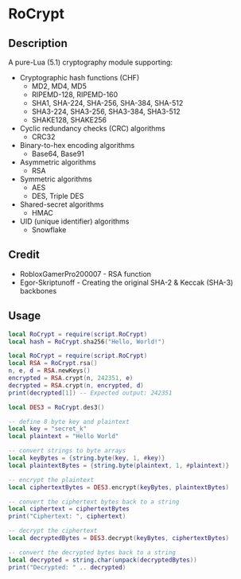 # RoCrypt

## Description
A pure-Lua (5.1) cryptography module supporting:
- Cryptographic hash functions (CHF)
  - MD2, MD4, MD5
  - RIPEMD-128, RIPEMD-160
  - SHA1, SHA-224, SHA-256, SHA-384, SHA-512
  - SHA3-224, SHA3-256, SHA3-384, SHA3-512
  - SHAKE128, SHAKE256
- Cyclic redundancy checks (CRC) algorithms
  - CRC32
- Binary-to-hex encoding algorithms
  - Base64, Base91
- Asymmetric algorithms
  - RSA
- Symmetric algorithms
  - AES
  - DES, Triple DES
- Shared-secret algorithms
  - HMAC
- UID (unique identifier) algorithms
  - Snowflake

## Credit
- RobloxGamerPro200007 - RSA function
- Egor-Skriptunoff - Creating the original SHA-2 & Keccak (SHA-3) backbones

## Usage

```lua
local RoCrypt = require(script.RoCrypt)
local hash = RoCrypt.sha256("Hello, World!")
```

```lua
local RoCrypt = require(script.RoCrypt)
local RSA = RoCrypt.rsa()
n, e, d = RSA.newKeys()
encrypted = RSA.crypt(n, 242351, e)
decrypted = RSA.crypt(n, encrypted, d)
print(decrypted[1]) -- Expected output: 242351
```

```lua
local DES3 = RoCrypt.des3()

-- define 8 byte key and plaintext
local key = "secret_k"
local plaintext = "Hello World"

-- convert strings to byte arrays
local keyBytes = {string.byte(key, 1, #key)}
local plaintextBytes = {string.byte(plaintext, 1, #plaintext)}

-- encrypt the plaintext
local ciphertextBytes = DES3.encrypt(keyBytes, plaintextBytes)

-- convert the ciphertext bytes back to a string
local ciphertext = ciphertextBytes
print("Ciphertext: ", ciphertext)

-- decrypt the ciphertext
local decryptedBytes = DES3.decrypt(keyBytes, ciphertextBytes)

-- convert the decrypted bytes back to a string
local decrypted = string.char(unpack(decryptedBytes))
print("Decrypted: " .. decrypted)
```